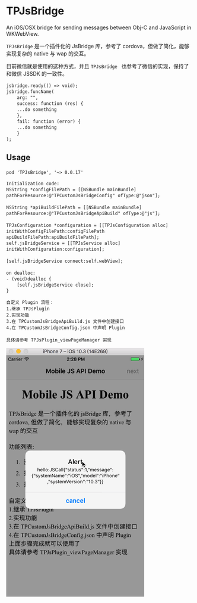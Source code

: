 # TPJsBridge
An iOS/OSX bridge for sending messages between Obj-C and JavaScript in WKWebView.

`TPJsBridge` 是一个插件化的 JsBridge 库，参考了 cordova，但做了简化，能够实现复杂的 native 与 wap 的交互。

目前微信就是使用的这种方式，并且 `TPJsBridge ` 也参考了微信的实现，保持了和微信 JSSDK 的一致性。

```
jsbridge.ready(() => void);
jsbridge.funcName(
	arg: "",
	success: function (res) {
	...do something
	},
	fail: function (error) {
	...do something
	}
);
```
    
## Usage
`pod 'TPJsBridge', '~> 0.0.17'`

```
Initialization code:
NSString *configFilePath = [[NSBundle mainBundle] pathForResource:@"TPCustomJsBridgeConfig" ofType:@"json"];

NSString *apiBuildFilePath = [[NSBundle mainBundle] pathForResource:@"TPCustomJsBridgeApiBuild" ofType:@"js"];
    
TPJsConfiguration *configuration = [[TPJsConfiguration alloc] initWithConfigFilePath:configFilePath apiBuildFilePath:apiBuildFilePath];
self.jsBridgeService = [[TPJsService alloc] initWithConfiguration:configuration];
    
[self.jsBridgeService connect:self.webView];

on dealloc:
- (void)dealloc {
    [self.jsBridgeService close];
}
```
    
    
```
自定义 Plugin 流程：
1.继承 TPJsPlugin 
2.实现功能 
3.在 TPCustomJsBridgeApiBuild.js 文件中创建接口 
4.在 TPCustomJsBridgeConfig.json 中声明 Plugin 

具体请参考 TPJsPlugin_viewPageManager 实现
```

![screenshot](./Screenshots/1.gif)
